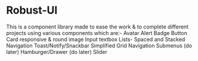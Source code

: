 # Robust-UI
This is a component library made to ease the work & to complete different projects using various components which are:-
Avatar
Alert
Badge
Button
Card
responsive & round image
Input
textbox
Lists- Spaced and Stacked
Navigation
Toast/Notify/Snackbar
Simplified Grid
Navigation
Submenus (do later)
Hamburger/Drawer (do later)
Slider
